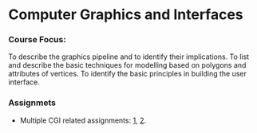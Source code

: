 # Computer Graphics and Interfaces

### Course Focus:
To describe the graphics pipeline and to identify their implications.
To list and describe the basic techniques for modelling based on polygons and attributes of vertices.
To identify the basic principles in building the user interface. 

### Assignmets
* Multiple CGI related assignments: [1](https://github.com/ptalmeida/UniveristyProjects/blob/master/04_Semester/CGI/SceneGraph/p10-3-start.html), [2](https://github.com/ptalmeida/UniveristyProjects/blob/master/04_Semester/CGI/SceneGraph/p10-1-start.html).
